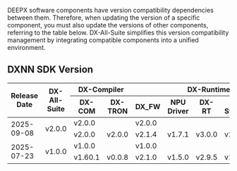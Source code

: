 DEEPX software components have version compatibility dependencies between them. Therefore, when updating the version of a specific component, you must also update the versions of other components, referring to the table below. DX-All-Suite simplifies this version compatibility management by integrating compatible components into a unified environment.

## DXNN SDK Version

<table>
  <thead>
    <tr>
      <th rowspan="2">Release Date</th>
      <th rowspan="2">DX-All-Suite</th>
      <th colspan="2">DX-Compiler</th>
      <th colspan="5">DX-Runtime</th>
    </tr>
    <tr>
      <th>DX-COM</th>
      <th>DX-TRON</th>
      <th>DX_FW</th>
      <th>NPU Driver</th>
      <th>DX-RT</th>
      <th>DX-Stream</th>
      <th>DX-APP</th>
    </tr>
  </thead>
  <tbody>
    <tr>
      <td rowspan="2">2025-09-08</td>
      <td rowspan="2">v2.0.0</td>
      <td colspan="2">v2.0.0</td>
      <td colspan="5">v2.0.0</td>
    </tr>
    <tr>
      <td>v2.0.0</td>
      <td>v2.0.0</td>
      <td>v2.1.4</td>
      <td>v1.7.1</td>
      <td>v3.0.0</td>
      <td>v2.0.0</td>
      <td>v2.0.0</td>
    </tr>
    <tr>
      <td rowspan="2">2025-07-23</td>
      <td rowspan="2">v1.0.0</td>
      <td colspan="2">v1.0.0</td>
      <td colspan="5">v1.0.0</td>
    </tr>
    <tr>
      <td>v1.60.1</td>
      <td>v0.0.8</td>
      <td>v2.1.0</td>
      <td>v1.5.0</td>
      <td>v2.9.5</td>
      <td>v1.7.0</td>
      <td>v1.11.0</td>
    </tr>
  </tbody>
</table>

